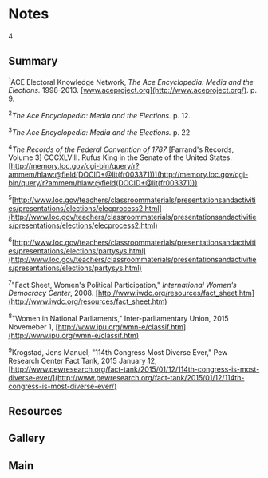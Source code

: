 # Notes

4

## Summary

<a name="1"></a><sup>1</sup>ACE Electoral Knowledge Network, *The Ace Encyclopedia: Media and the Elections.* 1998-2013.
[www.aceproject.org](http://www.aceproject.org/). p. 9.

<a name="2"></a><sup>2</sup>*The Ace Encyclopedia: Media and the Elections.* p. 12.

<a name="3"></a><sup>3</sup>*The Ace Encyclopedia: Media and the Elections.* p. 22

<a name="4"></a><sup>4</sup>*The Records of the Federal Convention of 1787* [Farrand's Records, Volume 3] CCCXLVIII.
Rufus King in the Senate of the United States. [http://memory.loc.gov/cgi-bin/query/r?ammem/hlaw:@field(DOCID+@lit(fr003371))](http://memory.loc.gov/cgi-bin/query/r?ammem/hlaw:@field(DOCID+@lit(fr003371)))

<a name="5"></a><sup>5</sup>[http://www.loc.gov/teachers/classroommaterials/presentationsandactivities/presentations/elections/elecprocess2.html](http://www.loc.gov/teachers/classroommaterials/presentationsandactivities/presentations/elections/elecprocess2.html)

<a name="6"></a><sup>6</sup>[http://www.loc.gov/teachers/classroommaterials/presentationsandactivities/presentations/elections/partysys.html](http://www.loc.gov/teachers/classroommaterials/presentationsandactivities/presentations/elections/partysys.html)

<a name="7"></a><sup>7</sup>"Fact Sheet, Women's Political Participation," *International Women's Democracy Center*, 2008.
[http://www.iwdc.org/resources/fact_sheet.htm](http://www.iwdc.org/resources/fact_sheet.htm)

<a name="8"></a><sup>8</sup>"Women in National Parliaments," Inter-parliamentary Union, 2015 Novemeber 1,
[http://www.ipu.org/wmn-e/classif.htm](http://www.ipu.org/wmn-e/classif.htm)

<a name="9"></a><sup>9</sup>Krogstad, Jens Manuel, "114th Congress Most Diverse Ever," Pew Research Center Fact Tank,
2015 January 12, [http://www.pewresearch.org/fact-tank/2015/01/12/114th-congress-is-most-diverse-ever/](http://www.pewresearch.org/fact-tank/2015/01/12/114th-congress-is-most-diverse-ever/)

## Resources

## Gallery

## Main
